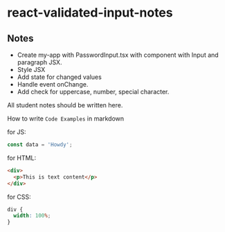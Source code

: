 # react-validated-input-notes

## Notes

- Create my-app with PasswordInput.tsx with component with Input and paragraph JSX.
- Style JSX
- Add state for changed values
- Handle event onChange.
- Add check for uppercase, number, special character.

All student notes should be written here.

How to write `Code Examples` in markdown

for JS:

```javascript
const data = 'Howdy';
```

for HTML:

```html
<div>
  <p>This is text content</p>
</div>
```

for CSS:

```css
div {
  width: 100%;
}
```

